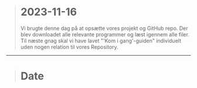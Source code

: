 ># 2023-11-16
> Vi brugte denne dag på at opsætte vores projekt og GitHub repo.
> Der blev downloadet alle relevante programmer og læst igennem alle filer.
> Til næste gnag skal vi have lavet "'Kom i gang'-guiden" individuelt uden nogen relation til vores Repository.
---
># Date
> 